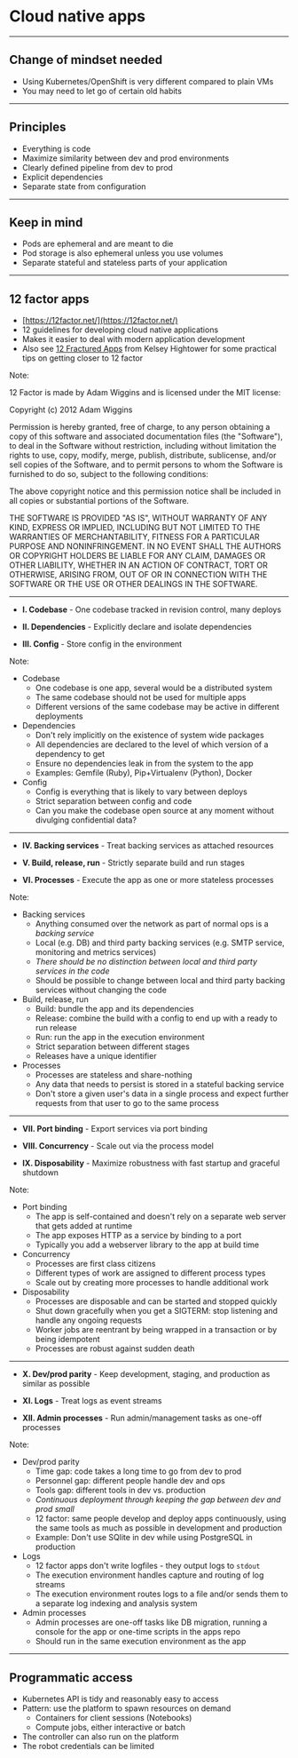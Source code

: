 # Cloud native apps

<!-- .slide: data-background="img_theme/topic_background.png" -->

---

## Change of mindset needed

* Using Kubernetes/OpenShift is very different compared to plain VMs
* You may need to let go of certain old habits

---

## Principles

* Everything is code
* Maximize similarity between dev and prod environments
* Clearly defined pipeline from dev to prod
* Explicit dependencies
* Separate state from configuration

---

## Keep in mind

* Pods are ephemeral and are meant to die
* Pod storage is also ephemeral unless you use volumes
* Separate stateful and stateless parts of your application

---

## 12 factor apps

* [https://12factor.net/](https://12factor.net/)
* 12 guidelines for developing cloud native applications
* Makes it easier to deal with modern application development
* Also see [12 Fractured Apps](https://medium.com/@kelseyhightower/12-fractured-apps-1080c73d481c)
  from Kelsey Hightower for some practical tips on getting closer to 12 factor

Note:

12 Factor is made by Adam Wiggins and is licensed under the MIT license:

Copyright (c) 2012 Adam Wiggins

Permission is hereby granted, free of charge, to any person obtaining a copy of
this software and associated documentation files (the "Software"), to deal in
the Software without restriction, including without limitation the rights to
use, copy, modify, merge, publish, distribute, sublicense, and/or sell copies of
the Software, and to permit persons to whom the Software is furnished to do so,
subject to the following conditions:

The above copyright notice and this permission notice shall be included in all
copies or substantial portions of the Software.

THE SOFTWARE IS PROVIDED "AS IS", WITHOUT WARRANTY OF ANY KIND, EXPRESS OR
IMPLIED, INCLUDING BUT NOT LIMITED TO THE WARRANTIES OF MERCHANTABILITY, FITNESS
FOR A PARTICULAR PURPOSE AND NONINFRINGEMENT. IN NO EVENT SHALL THE AUTHORS OR
COPYRIGHT HOLDERS BE LIABLE FOR ANY CLAIM, DAMAGES OR OTHER LIABILITY, WHETHER
IN AN ACTION OF CONTRACT, TORT OR OTHERWISE, ARISING FROM, OUT OF OR IN
CONNECTION WITH THE SOFTWARE OR THE USE OR OTHER DEALINGS IN THE SOFTWARE.

---

* **I. Codebase** - One codebase tracked in revision control, many deploys

* **II. Dependencies** - Explicitly declare and isolate dependencies

* **III. Config** - Store config in the environment

Note:

* Codebase
   * One codebase is one app, several would be a distributed system
   * The same codebase should not be used for multiple apps
   * Different versions of the same codebase may be active in different deployments
* Dependencies
   * Don't rely implicitly on the existence of system wide packages
   * All dependencies are declared to the level of which version of a dependency to
     get
   * Ensure no dependencies leak in from the system to the app
   * Examples: Gemfile (Ruby), Pip+Virtualenv (Python), Docker
* Config
   * Config is everything that is likely to vary between deploys
   * Strict separation between config and code
   * Can you make the codebase open source at any moment without divulging
     confidential data?

---

* **IV. Backing services** - Treat backing services as attached resources

* **V. Build, release, run** - Strictly separate build and run stages

* **VI. Processes** - Execute the app as one or more stateless processes

Note:

* Backing services
   * Anything consumed over the network as part of normal ops is a
     *backing service*
   * Local (e.g. DB) and third party backing services (e.g. SMTP service,
     monitoring and metrics services)
   * *There should be no distinction between local and third party services in
     the code*
   * Should be possible to change between local and third party backing services
     without changing the code
* Build, release, run
   * Build: bundle the app and its dependencies
   * Release: combine the build with a config to end up with a ready to run
     release
   * Run: run the app in the execution environment
   * Strict separation between different stages
   * Releases have a unique identifier
* Processes
   * Processes are stateless and share-nothing
   * Any data that needs to persist is stored in a stateful backing service
   * Don't store a given user's data in a single process and expect further
     requests from that user to go to the same process

---

* **VII. Port binding** - Export services via port binding

* **VIII. Concurrency** - Scale out via the process model

* **IX. Disposability** - Maximize robustness with fast startup and graceful shutdown

Note:

* Port binding
   * The app is self-contained and doesn't rely on a separate web server that
     gets added at runtime
   * The app exposes HTTP as a service by binding to a port
   * Typically you add a webserver library to the app at build time
* Concurrency
   * Processes are first class citizens
   * Different types of work are assigned to different process types
   * Scale out by creating more processes to handle additional work
* Disposability
   * Processes are disposable and can be started and stopped quickly
   * Shut down gracefully when you get a SIGTERM: stop listening and handle any
     ongoing requests
   * Worker jobs are reentrant by being wrapped in a transaction or by being
     idempotent
   * Processes are robust against sudden death

---

* **X. Dev/prod parity** - Keep development, staging, and production as similar as possible

* **XI. Logs** - Treat logs as event streams

* **XII. Admin processes** - Run admin/management tasks as one-off processes

Note:

* Dev/prod parity
   * Time gap: code takes a long time to go from dev to prod
   * Personnel gap: different people handle dev and ops
   * Tools gap: different tools in dev vs. production
   * *Continuous deployment through keeping the gap between dev and prod small*
   * 12 factor: same people develop and deploy apps continuously, using the same
     tools as much as possible in development and production
   * Example: Don't use SQlite in dev while using PostgreSQL in production
* Logs
   * 12 factor apps don't write logfiles - they output logs to `stdout`
   * The execution environment handles capture and routing of log streams
   * The execution environment routes logs to a file and/or sends them to a
     separate log indexing and analysis system
* Admin processes
   * Admin processes are one-off tasks like DB migration, running a console for
     the app or one-time scripts in the apps repo
   * Should run in the same execution environment as the app

---

## Programmatic access

* Kubernetes API is tidy and reasonably easy to access
* Pattern: use the platform to spawn resources on demand
  * Containers for client sessions (Notebooks)
  * Compute jobs, either interactive or batch
* The controller can also run on the platform
* The robot credentials can be limited
